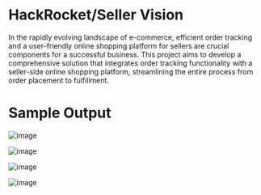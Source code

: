 # HackRocket/Seller Vision
In the rapidly evolving landscape of e-commerce, efficient order tracking and a user-friendly online shopping platform for sellers are crucial components for a successful business. This project aims to develop a comprehensive solution that integrates order tracking functionality with a seller-side online shopping platform, streamlining the entire process from order placement to fulfillment.

# Sample  Output  

![image](https://user-images.githubusercontent.com/94946582/224777775-daa296f1-a550-49f6-bf07-8ec18add729c.png)

![image](https://user-images.githubusercontent.com/94946582/224778167-833a4047-49b2-40ce-bd79-4b2ec14fc04b.png)


![image](https://user-images.githubusercontent.com/94946582/224777877-ba29754c-5485-43a7-93a0-39cebadf570a.png)


![image](https://user-images.githubusercontent.com/94946582/224777912-d09289ef-2301-4cda-a99d-23c182a29b3a.png)
